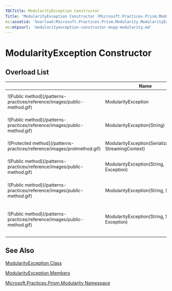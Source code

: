 ```yaml
---
TOCTitle: ModularityException Constructor
Title: 'ModularityException Constructor (Microsoft.Practices.Prism.Modularity)'
ms:assetid: 'Overload:Microsoft.Practices.Prism.Modularity.ModularityException.\#ctor'
ms:mtpsurl: 'modularityexception-constructor-mspp-modularity.md'
---
```



# ModularityException Constructor

## Overload List


<table>

<thead>
<tr class="header">
<th> </th>
<th>Name</th>
<th>Description</th>
</tr>
</thead>
<tbody>
<tr class="odd">
<td>![Public method](/patterns-practices/reference/images/public-method.gif)</td>
<td>ModularityException</td>
<td><div class="summary">
Initializes a new instance of the <a href="/patterns-practices/reference/modularityexception-class-mspp-modularity">ModularityException</a> class.
</div></td>
</tr>
<tr class="even">
<td>![Public method](/patterns-practices/reference/images/public-method.gif)</td>
<td>ModularityException(String)</td>
<td><div class="summary">
Initializes a new instance of the <a href="/patterns-practices/reference/modularityexception-class-mspp-modularity">ModularityException</a> class.
</div></td>
</tr>
<tr class="odd">
<td>![Protected method](/patterns-practices/reference/images/protmethod.gif)</td>
<td>ModularityException(SerializationInfo, StreamingContext)</td>
<td><div class="summary">
Initializes a new instance with serialized data.
</div></td>
</tr>
<tr class="even">
<td>![Public method](/patterns-practices/reference/images/public-method.gif)</td>
<td>ModularityException(String, Exception)</td>
<td><div class="summary">
Initializes a new instance of the <a href="/patterns-practices/reference/modularityexception-class-mspp-modularity">ModularityException</a> class.
</div></td>
</tr>
<tr class="odd">
<td>![Public method](/patterns-practices/reference/images/public-method.gif)</td>
<td>ModularityException(String, String)</td>
<td><div class="summary">
Initializes the exception with a particular module and error message.
</div></td>
</tr>
<tr class="even">
<td>![Public method](/patterns-practices/reference/images/public-method.gif)</td>
<td>ModularityException(String, String, Exception)</td>
<td><div class="summary">
Initializes the exception with a particular module, error message and inner exception that happened.
</div></td>
</tr>
</tbody>
</table>

## See Also

[ModularityException Class](/patterns-practices/reference/modularityexception-class-mspp-modularity)

[ModularityException Members](/patterns-practices/reference/modularityexception-members-mspp-modularity)

[Microsoft.Practices.Prism.Modularity Namespace](/patterns-practices/reference/mspp-modularity-namespace)
